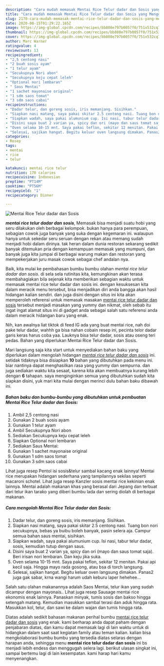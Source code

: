 ```yaml
---
description: "Cara mudah memasak Mentai Rice Telur dadar dan Sosis yang Menggugah Selera"
title: "Cara mudah memasak Mentai Rice Telur dadar dan Sosis yang Menggugah Selera"
slug: 2170-cara-mudah-memasak-mentai-rice-telur-dadar-dan-sosis-yang-menggugah-selera
date: 2020-08-15T01:29:22.165Z
image: https://img-global.cpcdn.com/recipes/bb808e797b0057f0/751x532cq70/mentai-rice-telur-dadar-dan-sosis-foto-resep-utama.jpg
thumbnail: https://img-global.cpcdn.com/recipes/bb808e797b0057f0/751x532cq70/mentai-rice-telur-dadar-dan-sosis-foto-resep-utama.jpg
cover: https://img-global.cpcdn.com/recipes/bb808e797b0057f0/751x532cq70/mentai-rice-telur-dadar-dan-sosis-foto-resep-utama.jpg
author: Marc Warner
ratingvalue: 4
reviewcount: 13
recipeingredient:
- "2,5 centong nasi"
- "2 buah sosis ayam"
- "1 telur ayam"
- "Secukupnya Nori abon"
- "Secukupnya keju cepat leleh"
- "Optional nori lembaran"
- " Saus Mentai"
- "1 sachet mayonaise original"
- "1 sdm saos tomat"
- "3 sdm saos cabai"
recipeinstructions:
- "Dadar telur, dan goreng sosis, iris memanjang. Sisihkan."
- "Siapkan nasi matang, saya pakai skitar 2.5 centong nasi. Tuang bon nori secukupnya, bebas ya buibu boleh banyak, pasin selera aja. Campur semua bahan saus mentai, sisihkan."
- "Siapkan wadah, saya pakai alumunium cup. Isi nasi, tabur telur dadar, sosis, kemudian tutup dengan saus."
- "Disini saya buat 2 varian ya, spicy dan ori (mayo dan saus tomat saja). Beri irisan nori lembaran. Dan keju jika suka."
- "Oven selama 10-15 mnt. Saya pakai teflon, sekitar 12 menitan. Pakai api kecil saja. Hingga mayo rada gosong, atau bsa di torch langsung."
- "Selesai, sajikan hangat. Begitu keluar oven langsung dimakan. Panas2 juga gak sabar, krna wangi harum udah keburu laper hehehee..."
categories:
- Resep
tags:
- mentai
- rice
- telur

katakunci: mentai rice telur 
nutrition: 170 calories
recipecuisine: Indonesian
preptime: "PT14M"
cooktime: "PT56M"
recipeyield: "1"
recipecategory: Dinner

---
```



![Mentai Rice Telur dadar dan Sosis](https://img-global.cpcdn.com/recipes/bb808e797b0057f0/751x532cq70/mentai-rice-telur-dadar-dan-sosis-foto-resep-utama.jpg)

<b><i>mentai rice telur dadar dan sosis</i></b>, Memasak bisa menjadi suatu hobi yang seru dilakukan oleh berbagai kelompok. bukan hanya para perempuan, sebagian cowok juga banyak yang suka dengan kegemaran ini. walaupun hanya untuk sekedar seru seruan dengan rekan atau memang sudah menjadi hobi dalam dirinya. tak heran dalam dunia restoran sekarang sedikit banyak ditemukan pria dengan kemampuan memasak yang mumpuni, dan banyak juga kita jumpai di berbagai warung makan dan restoran yang mempekerjakan juru masak cowok sebagai chef andalan nya.

Baik, kita mulai ke pembahasan bumbu bumbu olahan <i>mentai rice telur dadar dan sosis</i>. di sela sela rutinitas kita, kemungkinan akan terasa membahagiakan bila sejenak kita memberikan sebagian waktu untuk memasak mentai rice telur dadar dan sosis ini. dengan kesuksesan kita dalam meracik menu tersebut, bisa menjadikan diri anda bangga akan hasil hidangan kalian sendiri. dan juga disini dengan situs ini kita akan memperoleh referensi untuk memasak masakan <u>mentai rice telur dadar dan sosis</u> tersebut menjadi masakan yang yummy dan nikmat, oleh sebab itu ingat ingat alamat situs ini di gadget anda sebagai salah satu referensi anda dalam meracik hidangan baru yang enak.

Nih, kan awalnya liat tiktok di feed IG ada yang buat mentai rice, nah doi pake telur dadar, wahhh ga bisa nahan cobain resep ini, pecinta telor dadar garis keras harus coba yaa. Lauknya bisa telur dadar, sosis atau oseng teri pedas. Bahan yang diperlukan Mentai Rice Telur dadar dan Sosis.


Mari langsung saja kita start untuk menyediakan bahan baku yang diperlukan dalam mengolah hidangan <u><i>mentai rice telur dadar dan sosis</i></u> ini. setidak tidaknya bisa disiapkan <b>10</b> bahan yang dibutuhkan pada menu ini. biar nantinya dapat menghasilkan rasa yang yummy dan sempurna. dan juga sediakan waktu kita sesaat, karena kita akan membuatnya kurang lebih dengan <b>6</b> tahapan. saya menginginkan semua yang dibutuhkan sudah kita siapkan disini, yuk mari kita mulai dengan merinci dulu bahan baku dibawah ini.

<!--inarticleads1-->

##### Bahan baku dan bumbu-bumbu yang dibutuhkan untuk pembuatan Mentai Rice Telur dadar dan Sosis:

1. Ambil 2,5 centong nasi
1. Gunakan 2 buah sosis ayam
1. Gunakan 1 telur ayam
1. Ambil Secukupnya Nori abon
1. Sediakan Secukupnya keju cepat leleh
1. Siapkan Optional nori lembaran
1. Sediakan  Saus Mentai:
1. Gunakan 1 sachet mayonaise original
1. Gunakan 1 sdm saos tomat
1. Gunakan 3 sdm saos cabai


Lihat juga resep Pentol isi sosis&amp;telur sambal kacang enak lainnya! Mentai rice merupakan hidangan sederhana yang tampilannya sekilas seperti macaroni schotel. Lihat juga resep Kanzler sosis mentai rice kekinian enak lainnya. Mentai adalah makanan khas yang berasal dari Jepang dan terbuat dari telur ikan tarako yang diberi bumbu lada dan sering diolah di berbagai makanan. 

<!--inarticleads2-->

##### Cara mengolah Mentai Rice Telur dadar dan Sosis:

1. Dadar telur, dan goreng sosis, iris memanjang. Sisihkan.
1. Siapkan nasi matang, saya pakai skitar 2.5 centong nasi. Tuang bon nori secukupnya, bebas ya buibu boleh banyak, pasin selera aja. Campur semua bahan saus mentai, sisihkan.
1. Siapkan wadah, saya pakai alumunium cup. Isi nasi, tabur telur dadar, sosis, kemudian tutup dengan saus.
1. Disini saya buat 2 varian ya, spicy dan ori (mayo dan saus tomat saja). Beri irisan nori lembaran. Dan keju jika suka.
1. Oven selama 10-15 mnt. Saya pakai teflon, sekitar 12 menitan. Pakai api kecil saja. Hingga mayo rada gosong, atau bsa di torch langsung.
1. Selesai, sajikan hangat. Begitu keluar oven langsung dimakan. Panas2 juga gak sabar, krna wangi harum udah keburu laper hehehee...


Salah satu olahan makanannya adalah Saos Mentai, telur ikan yang sudah dicampur dengan mayonais.. Lihat juga resep Sausage mentai rice ekonomis enak lainnya. Panaskan minyak, tumis sosis dan bakso hingga setengah matang. Kemudian masukkan sambal terasi dan aduk hingga rata. Masukkan kol, telur, dan sawi ke dalam wajan dan tumis hingga rata. 

Diatas adalah sedikit bahasan makanan perihal bumbu <u>mentai rice telur dadar dan sosis</u> yang enak. kami berharap anda dapat paham dengan penjabaran diatas, dan kamu dapat memasak lagi di lain waktu untuk di hidangkan dalam saat saat kegiatan family atau teman kalian. kalian bisa mengkolaborasi bumbu bumbu yang tersedia diatas selaras dengan harapan anda, sehingga menu <b>mentai rice telur dadar dan sosis</b> ini bs menjadi lebih endess dan menggugah selera lagi. berikut ulasan singkat ini, sampai bertemu lagi di lain kesempatan. kami harap hari kamu menyenangkan.
